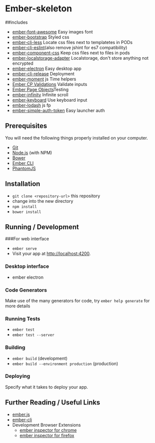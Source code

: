 # Ember-skeleton

##includes 

* [ember-font-awesome](https://github.com/martndemus/ember-font-awesome) Easy images font
* [ember-bootstrap](https://github.com/kaliber5/ember-bootstrap) Styled css
* [ember-cli-less](https://github.com/gdub22/ember-cli-less) Locate css files next to templatetes in PODs
* [ember-cli-eslint](https://github.com/ember-cli/ember-cli-eslint)(also remove jshint for es7 compatibility)
* [ember-component-css](https://github.com/ebryn/ember-component-css) Keep css files next to files in pods
* [ember-localstorage-adapter](https://github.com/locks/ember-localstorage-adapter) Localstorage, don't store anything not encrypted
* [ember-electron](https://github.com/felixrieseberg/ember-electron) Easy desktop app
* [ember-cli-release](https://github.com/lytics/ember-cli-release) Deployment 
* [ember-moment](https://github.com/stefanpenner/ember-moment) js Time helpers
* [Ember CP Validations](https://github.com/offirgolan/ember-cp-validations) Validate inputs
* [Ember Page Objects](https://github.com/san650/ember-cli-page-object)Testing
* [ember-infinity](https://github.com/hhff/ember-infinity) Infinite scroll
* [ember-keyboard](https://github.com/null-null-null/ember-keyboard) Use keyboard input
* [ember-lodash](https://github.com/levanto-financial/ember-lodash) js fp 
* [ember-simple-auth-token](https://github.com/jpadilla/ember-simple-auth-token) Easy launcher auth

## Prerequisites

You will need the following things properly installed on your computer.

* [Git](http://git-scm.com/)
* [Node.js](http://nodejs.org/) (with NPM)
* [Bower](http://bower.io/)
* [Ember CLI](http://ember-cli.com/)
* [PhantomJS](http://phantomjs.org/)

## Installation

* `git clone <repository-url>` this repository
* change into the new directory
* `npm install`
* `bower install`

## Running / Development

###For web interface 

* `ember serve`
* Visit your app at [http://localhost:4200](http://localhost:4200).

### Desktop interface
* ember electron

### Code Generators

Make use of the many generators for code, try `ember help generate` for more details

### Running Tests

* `ember test`
* `ember test --server`

### Building

* `ember build` (development)
* `ember build --environment production` (production)

### Deploying

Specify what it takes to deploy your app.

## Further Reading / Useful Links

* [ember.js](http://emberjs.com/)
* [ember-cli](http://ember-cli.com/)
* Development Browser Extensions
  * [ember inspector for chrome](https://chrome.google.com/webstore/detail/ember-inspector/bmdblncegkenkacieihfhpjfppoconhi)
  * [ember inspector for firefox](https://addons.mozilla.org/en-US/firefox/addon/ember-inspector/)

